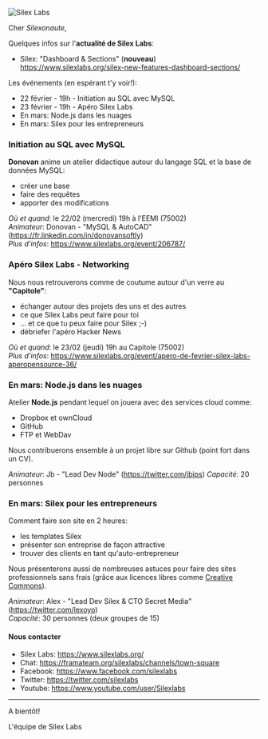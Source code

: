 ![Silex Labs](https://raw.githubusercontent.com/silexlabs/com/master/img/logo-sl-217x50.png)

Cher _Silexonaute_,

Quelques infos sur l'__actualité de Silex Labs__:

- Silex: "Dashboard & Sections" (**nouveau**) https://www.silexlabs.org/silex-new-features-dashboard-sections/

Les événements (en espérant t'y voir!):

- 22 février - 19h - Initiation au SQL avec MySQL
- 23 février - 19h - Apéro Silex Labs
- En mars: Node.js dans les nuages
- En mars: Silex pour les entrepreneurs

### Initiation au SQL avec MySQL

__Donovan__ anime un atelier didactique autour du langage SQL et la base de données MySQL:
 - créer une base
 - faire des requêtes
 - apporter des modifications

_Où et quand_: le 22/02 (mercredi) 19h à l'EEMI (75002)  
_Animateur_: Donovan - "MySQL & AutoCAD" (https://fr.linkedin.com/in/donovansoftly)  
_Plus d'infos_: https://www.silexlabs.org/event/206787/

### Apéro Silex Labs - Networking

Nous nous retrouverons comme de coutume autour d'un verre au __"Capitole"__:
 - échanger autour des projets des uns et des autres
 - ce que Silex Labs peut faire pour toi
 - ... et ce que tu peux faire pour Silex ;-)
 - débriefer l'apéro Hacker News

_Où et quand_: le 23/02 (jeudi) 19h au Capitole (75002)  
_Plus d'infos_: https://www.silexlabs.org/event/apero-de-fevrier-silex-labs-aperopensource-36/

### En mars: Node.js dans les nuages

Atelier __Node.js__ pendant lequel on jouera avec des services cloud comme:
 - Dropbox et ownCloud
 - GitHub
 - FTP et WebDav
 
Nous contribuerons ensemble à un projet libre sur Github (point fort dans un CV).

_Animateur_: Jb - "Lead Dev Node" (https://twitter.com/jbips) 
_Capacité_: 20 personnes

### En mars: Silex pour les entrepreneurs

Comment faire son site en 2 heures:
 - les templates Silex
 - présenter son entreprise de façon attractive
 - trouver des clients en tant qu'auto-entrepreneur

Nous présenterons aussi de nombreuses astuces pour faire des sites professionnels sans frais (grâce aux licences libres comme [Creative Commons](https://fr.wikipedia.org/wiki/Licence_Creative_Commons)).

_Animateur_: Alex - "Lead Dev Silex & CTO Secret Media" (https://twitter.com/lexoyo)  
_Capacité_: 30 personnes (deux groupes de 15)

#### Nous contacter
 - Silex Labs: https://www.silexlabs.org/
 - Chat: https://framateam.org/silexlabs/channels/town-square
 - Facebook: https://www.facebook.com/silexlabs
 - Twitter: https://twitter.com/silexlabs
 - Youtube: https://www.youtube.com/user/Silexlabs
 
---

A bientôt!

L'équipe de Silex Labs

